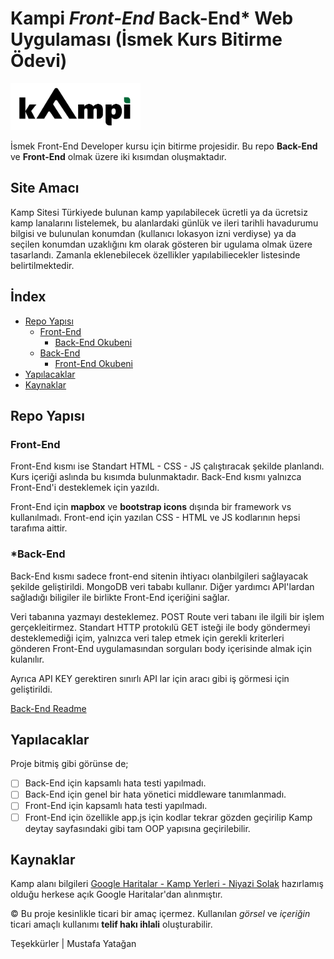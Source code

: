 # **Kampi** *Front-End* Back-End* Web Uygulaması (İsmek Kurs Bitirme Ödevi)

<img src="./kampsitesi-front-end/build/imgs/logotype.svg" height="75">

İsmek Front-End Developer kursu için bitirme projesidir. Bu repo **Back-End** ve **Front-End** olmak üzere iki kısımdan oluşmaktadır.

## Site Amacı

Kamp Sitesi Türkiyede bulunan kamp yapılabilecek ücretli ya da ücretsiz kamp lanalarını listelemek, bu alanlardaki günlük ve ileri tarihli havadurumu bilgisi ve bulunulan konumdan (kullanıcı lokasyon izni verdiyse) ya da seçilen konumdan uzaklığını km olarak gösteren bir ugulama olmak üzere tasarlandı. Zamanla eklenebilecek özellikler yapılabiliecekler listesinde belirtilmektedir.

## İndex

- [Repo Yapısı](#repo-yapısı)
  - [Front-End](#front-end)
    - [Back-End Okubeni](./kampsitesi-back-end/readme.md)
  - [Back-End](#back-end)
    - [Front-End Okubeni](./kampsitesi-front-end/readme.md)
- [Yapılacaklar](#yapılacaklar)
- [Kaynaklar](kaynaklar)

## Repo Yapısı

### Front-End

Front-End kısmı ise Standart HTML - CSS - JS çalıştıracak şekilde planlandı. Kurs içeriği aslında bu kısımda bulunmaktadır. Back-End kısmı yalnızca Front-End'i desteklemek için yazıldı.

Front-End için **mapbox** ve **bootstrap icons** dışında bir framework vs kullanılmadı. Front-end için yazılan CSS - HTML ve JS kodlarının hepsi tarafıma aittir.

### *Back-End

Back-End kısmı sadece front-end sitenin ihtiyacı olanbilgileri sağlayacak şekilde geliştirildi. MongoDB veri tababı kullanır. Diğer yardımcı API'lardan sağladığı biligiler ile birlikte Front-End içeriğini sağlar.

Veri tabanına yazmayı desteklemez. POST Route veri tabanı ile ilgili bir işlem gerçekleitirmez. Standart HTTP protokılü GET isteği ile body göndermeyi desteklemediği içim, yalnızca veri talep etmek için gerekli kriterleri gönderen Front-End uygulamasından sorguları body içerisinde almak için kulanılır.

Ayrıca API KEY gerektiren sınırlı API lar için aracı gibi iş görmesi için geliştirildi.

[Back-End Readme](./kampsitesi-back-end/readme.md)

## Yapılacaklar

Proje bitmiş gibi görünse de;

- [ ] Back-End için kapsamlı hata testi yapılmadı.
- [ ] Back-End için genel bir hata yönetici middleware tanımlanmadı.
- [ ] Front-End için kapsamlı hata testi yapılmadı.
- [ ] Front-End için özellikle app.js için kodlar tekrar gözden geçirilip Kamp deytay sayfasındaki gibi tam OOP yapısına geçirilebilir.

## Kaynaklar

Kamp alanı bilgileri [Google Haritalar - Kamp Yerleri - Niyazi Solak](https://www.google.com/maps/d/viewer?mid=1OXYU1CRdfYLRTIYIjsOnakf2xy8&ll=39.83272060521435%2C34.16905716795084&z=8) hazırlamış olduğu herkese açık Google Haritalar'dan alınmıştır.

&copy; Bu proje kesinlikle ticari bir amaç içermez. Kullanılan *görsel* ve *içeriğin* ticari amaçlı kullanımı **telif hakı ihlali** oluşturabilir.

Teşekkürler | Mustafa Yatağan
